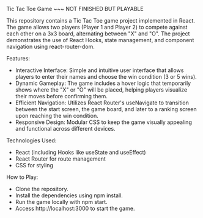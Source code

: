 Tic Tac Toe Game ~~~ NOT FINISHED BUT PLAYABLE

This repository contains a Tic Tac Toe game project implemented in React. The game allows two players (Player 1 and Player 2) to compete against each other on a 3x3 board, alternating between "X" and "O". The project demonstrates the use of React Hooks, state management, and component navigation using react-router-dom.


Features:
- Interactive Interface: Simple and intuitive user interface that allows players to enter their names and choose the win condition (3 or 5 wins).
- Dynamic Gameplay: The game includes a hover logic that temporarily shows where the "X" or "O" will be placed, helping players visualize their moves before confirming them.
- Efficient Navigation: Utilizes React Router's useNavigate to transition between the start screen, the game board, and later to a ranking screen upon reaching the win condition.
- Responsive Design: Modular CSS to keep the game visually appealing and functional across different devices.


Technologies Used:
- React (including Hooks like useState and useEffect)
- React Router for route management
- CSS for styling

  
How to Play:
- Clone the repository.
- Install the dependencies using npm install.
- Run the game locally with npm start.
- Access http://localhost:3000 to start the game.
